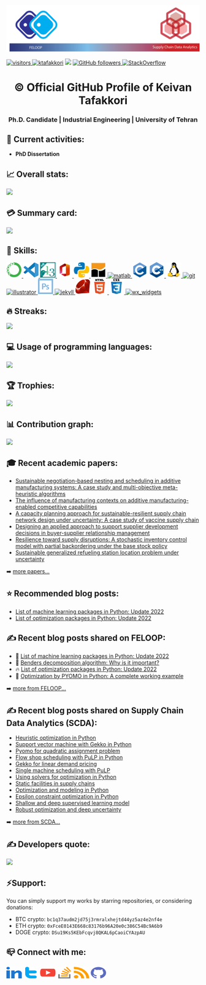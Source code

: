 [![MasterHead](graphic/profile-banner.png)](https://github.com/ktafakkori)

<p align="left">
 <a href="https://github.com/ktafakkori/">
    <img src="https://komarev.com/ghpvc/?username=ktafakkori" alt="visitors" />
  </a>
  <a href="https://twitter.com/ktafakkori" target="blank"><img src="https://img.shields.io/twitter/follow/ktafakkori?logo=twitter&style=flat" alt="ktafakkori" /></a>
  <a href="https://www.youtube.com/channel/UCgln8g9GjMi_Sh6P0k2DkOQ" target="blank"><img src="https://img.shields.io/youtube/channel/subscribers/UCgln8g9GjMi_Sh6P0k2DkOQ?logo=youtube&logoColor=red&style=flat alt="ktafakkori" /></a>
    <a href="https://github.com/ktafakkori?tab=followers">
    <img alt="GitHub followers" src="https://img.shields.io/github/followers/ktafakkori?color=green&logo=github">
  </a>
  <a href="https://stackoverflow.com/users/19078738/keivan-tafakkori" target="_blank">
<img alt="StackOverflow"
src="https://stackoverflow-badge.vercel.app/?userID=19078738" />
</a>

</p>

<h1 align="center"> © Official GitHub Profile of Keivan Tafakkori</h1>
<h3 align="center"> Ph.D. Candidate | Industrial Engineering | University of Tehran</h3>

## 📄 Current activities:

- **PhD Dissertation**

## 📈 Overall stats:

[![](https://github-readme-stats.vercel.app/api?username=ktafakkori&theme=tokyonight&show-icons=true&hide_border=true&count_private=true&include_all_commits=true&hide=contribs)](https://github.com/ktafakkori)

## 💳 Summary card:

<p align="left">
  <img src="https://github-profile-summary-cards.vercel.app/api/cards/profile-details?username=ktafakkori&theme=tokyonight&hide-border=true"/>
</p>

## 🧭 Skills:

<p align="left"> 
<a href="https://www.anaconda.com/" target="_blank" rel="noreferrer"> <img src="graphic/software/anaconda.png" alt="anaconda" width="40" height="40"/> </a>
<a href="https://code.visualstudio.com/" target="_blank" rel="noreferrer"> <img src="graphic/software/vscode.svg" alt="vscode" width="40" height="40"/> </a>
<a href="https://www.latex-project.org/" target="_blank" rel="noreferrer"> <img src="graphic/software/latex.png" alt="latex" width="40" height="40"/> </a>
<a href="https://www.microsoft.com/en-ca/microsoft-365/microsoft-office" target="_blank" rel="noreferrer"> <img src="graphic/software/office.png" alt="office" width="40" height="40"/> </a>
<a href="https://www.python.org" target="_blank" rel="noreferrer"> <img src="graphic/programming-language/python.svg" alt="python" width="40" height="40"/> </a>
<a href="https://www.gams.com" target="_blank" rel="noreferrer"> <img src="graphic/software/gams.jfif" alt="gams" width="40" height="40"/> </a>
<a href="https://www.mathworks.com/" target="_blank" rel="noreferrer"> <img src="https://upload.wikimedia.org/wikipedia/commons/2/21/Matlab_Logo.png" alt="matlab" width="40" height="40"/> </a> 
<img src="https://raw.githubusercontent.com/devicons/devicon/master/icons/c/c-original.svg" alt="c" width="40" height="40"/> </a>
<a href="https://www.w3schools.com/cpp/" target="_blank" rel="noreferrer"> <img src="https://raw.githubusercontent.com/devicons/devicon/master/icons/cplusplus/cplusplus-original.svg" alt="cplusplus" width="40" height="40"/> </a> 
<a href="https://www.linux.org/" target="_blank" rel="noreferrer"> <img src="https://raw.githubusercontent.com/devicons/devicon/master/icons/linux/linux-original.svg" alt="linux" width="40" height="40"/> 
<a href="https://git-scm.com/" target="_blank" rel="noreferrer"> <img src="https://www.vectorlogo.zone/logos/git-scm/git-scm-icon.svg" alt="git" width="40" height="40"/> </a> 
<a href="https://www.adobe.com/in/products/illustrator.html" target="_blank" rel="noreferrer"> <img src="https://www.vectorlogo.zone/logos/adobe_illustrator/adobe_illustrator-icon.svg" alt="illustrator" width="40" height="40"/> </a>
<a href="https://www.photoshop.com/en" target="_blank" rel="noreferrer"> <img src="https://raw.githubusercontent.com/devicons/devicon/master/icons/photoshop/photoshop-line.svg" alt="photoshop" width="40" height="40"/> </a>
<a href="https://jekyllrb.com/" target="_blank" rel="noreferrer"> <img src="https://www.vectorlogo.zone/logos/jekyllrb/jekyllrb-icon.svg" alt="jekyll" width="40" height="40"/> </a> 
<img src="https://raw.githubusercontent.com/devicons/devicon/master/icons/ruby/ruby-original.svg" alt="ruby" width="40" height="40"/> </a> <a href="https://scikit-learn.org/" target="_blank" rel="noreferrer"> 
<a href="https://www.w3.org/html/" target="_blank" rel="noreferrer"> <img src="https://raw.githubusercontent.com/devicons/devicon/master/icons/html5/html5-original-wordmark.svg" alt="html5" width="40" height="40"/> </a>
<a href="https://www.w3schools.com/css/" target="_blank" rel="noreferrer"> <img src="https://raw.githubusercontent.com/devicons/devicon/master/icons/css3/css3-original-wordmark.svg" alt="css3" width="40" height="40"/> </a> 
<a href="https://www.wxwidgets.org/" target="_blank" rel="noreferrer"> <img src="https://upload.wikimedia.org/wikipedia/commons/b/bb/WxWidgets.svg" alt="wx_widgets" width="40" height="40"/> </a> 
</p>

## 🔥 Streaks:

[![](http://github-readme-streak-stats.herokuapp.com?user=ktafakkori&theme=tokyonight&hide_border=true)](https://github.com/ktafakkori)

## 💻 Usage of programming languages:

[![](https://github-readme-stats.vercel.app/api/top-langs/?username=ktafakkori&layout=compact&langs_count=10&theme=tokyonight&hide_border=true)](https://github.com/ktafakkori)

## 🏆 Trophies:

[![](https://github-profile-trophy.vercel.app/?username=ktafakkori&theme=darkhub&margin-w=15&margin-h=15&column=8)](https://github.com/ktafakkori)

## 📊 Contribution graph:

[![](https://activity-graph.herokuapp.com/graph?username=ktafakkori&&theme=react-dark&hide_border=true)](https://github.com/ktafakkori)

## 🎓 Recent academic papers:

- [Sustainable negotiation-based nesting and scheduling in additive manufacturing systems: A case study and multi-objective meta-heuristic algorithms](https://doi.org/10.1016/j.engappai.2022.104836)
- [The influence of manufacturing contexts on additive manufacturing-enabled competitive capabilities](https://doi.org/10.1108/JMTM-07-2021-0241)
- [A capacity planning approach for sustainable-resilient supply chain network design under uncertainty: A case study of vaccine supply chain](https://doi.org/10.1016/j.cie.2021.107406)
- [Designing an applied approach to support supplier development decisions in buyer-supplier relationship management](https://jimp.sbu.ac.ir/article_101576_ea2f35451fa32f62e17982e23f84e734.pdf?lang=en)
- [Resilience toward supply disruptions: A stochastic inventory control model with partial backordering under the base stock policy](https://doi.org/10.1016/j.jretconser.2020.102291)
- [Sustainable generalized refueling station location problem under uncertainty](https://doi.org/10.1016/j.scs.2020.102497)

➡️ [more papers...](https://scholar.google.com/citations?hl=en&user=eoCLWfYAAAAJ&view_op=list_works&sortby=pubdate)

## ⭐ Recommended blog posts:

- [List of machine learning packages in Python: Update 2022](https://ktafakkori.github.io/machine-learning-packages-in-python-list/)
- [List of optimization packages in Python: Update 2022](https://ktafakkori.github.io/optimization-packages-in-python-list/)

## :writing_hand: Recent blog posts shared on FELOOP:

<!-- BLOG-POST-LIST:START -->
 - 🦾 [List of machine learning packages in Python: Update 2022](https://ktafakkori.github.io/machine-learning-packages-in-python-list/?utm_source=github&utm_medium=profile&utm_campaign=github-readme)
 - 📢 [Benders decomposition algorithm: Why is it important?](https://ktafakkori.github.io/why-benders-decomposition-is-important/?utm_source=github&utm_medium=profile&utm_campaign=github-readme)
 - 🔥 [List of optimization packages in Python: Update 2022](https://ktafakkori.github.io/optimization-packages-in-python-list/?utm_source=github&utm_medium=profile&utm_campaign=github-readme)
 - 🤖 [Optimization by PYOMO in Python: A complete working example](https://ktafakkori.github.io/optimization-with-pyomo-cwe/?utm_source=github&utm_medium=profile&utm_campaign=github-readme)<!-- BLOG-POST-LIST:END -->

➡️ [more from FELOOP...](https://ktafakkori.github.io/)

## :writing_hand: Recent blog posts shared on Supply Chain Data Analytics (SCDA):

<!-- BLOG-POST-LIST:START -->

- [Heuristic optimization in Python](https://www.supplychaindataanalytics.com/artificially-intelligent-algorithms-for-optimization-in-python/)
- [Support vector machine with Gekko in Python](https://www.supplychaindataanalytics.com/creating-a-support-vector-machine-using-gekko-in-python/)
- [Pyomo for quadratic assignment problem](https://www.supplychaindataanalytics.com/quadratic-assignment-problem-with-pyomo-in-python/)
- [Flow shop scheduling with PuLP in Python](https://www.supplychaindataanalytics.com/flow-shop-scheduling-with-pulp-in-python/)
- [Gekko for linear demand pricing](https://www.supplychaindataanalytics.com/pricing-with-linear-demand-function-using-gekko-in-python/)
- [Single machine scheduling with PuLP](https://www.supplychaindataanalytics.com/single-machine-scheduling-with-pulp-in-python/)
- [Using solvers for optimization in Python](https://www.supplychaindataanalytics.com/using-solvers-for-optimization-in-python/)
- [Static facilities in supply chains](https://www.supplychaindataanalytics.com/static-facilities-in-supply-chains/)
- [Optimization and modeling in Python](https://www.supplychaindataanalytics.com/modeling-and-solving-optimization-problems-in-python/)
- [Epsilon constraint optimization in Python](https://www.supplychaindataanalytics.com/augmented-epsilon-constraint-method-multi-goal-optimization-with-pulp-in-python/)
- [Shallow and deep supervised learning model](https://www.supplychaindataanalytics.com/optimization-for-machine-learning-shallow-and-deep-supervised-learning-models/)
- [Robust optimization and deep uncertainty](https://www.supplychaindataanalytics.com/robust_optimization_under_uncertainty/)

<!-- BLOG-POST-LIST:END -->

➡️ [more from SCDA...](https://www.supplychaindataanalytics.com/)

## ✍️ Developers quote:

![](https://quotes-github-readme.vercel.app/api?type=horizontal&theme=tokyonight&hide-border=true)

## ⚡Support:

You can simply support my works by starring repositories, or considering donations:

- BTC crypto: `bc1q37audm2jd75j3rmralxhejtd44yz5az4e2nf4e`
- ETH crypto: `0xFceE0143E668c83176b96A20e0c386C54Bc9A6b9`
- DOGE crypto: `DSu19Ks5KEbFcqvj8QKAL6pCaoiCYAzpAU`

## 📪 Connect with me:

<p align="left">
<a href="https://linkedin.com/in/keivan-tafakkori" target="blank"><img align="center" src="graphic/social/linked-in-alt.svg" alt="keivan-tafakkori" height="30" width="40" /></a>
<a href="https://twitter.com/ktafakkori" target="blank"><img align="center" src="graphic/social/twitter-alt.svg" alt="ktafakkori" height="30" width="40" /></a>
<a href="https://www.youtube.com/channel/UCgln8g9GjMi_Sh6P0k2DkOQ" target="blank"><img align="center" src="graphic/social/youtube.svg" alt="ktafakkori" height="30" width="40" /></a>
<a href="https://stackoverflow.com/users/19078738" target="blank"><img align="center" src="graphic/social/stack-overflow.svg" alt="19078738" height="30" width="40" /></a>
<a href="https://ktafakkori.github.io/feed.xml" target="blank"><img align="center" src="graphic/social/rss.svg" height="30" width="40" /></a>
<a href="https://github.com/ktafakkori" target="blank"><img align="center" src="graphic/social/github.svg" alt="ktafakkori" height="30" width="40" /></a>
</p>